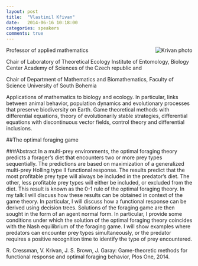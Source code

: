 ```yaml
---
layout: post
title:  "Vlastimil Křivan"
date:   2014-06-16 10:18:00
categories: speakers
comments: true
---
```


<footer class="entry-meta">
<img src="{{ site.url }}/images/krivan.jpg" alt="Krivan photo" align="right">
<span class="author vcard" itemprop="author" itemscope itemtype="http://schema.org/Person"></a></span></span>
</footer>


Professor of applied mathematics 

Chair of Laboratory of Theoretical Ecology Institute of Entomology, Biology Center Academy of Sciences of the Czech republic and

Chair of Department of Mathematics and Biomathematics, Faculty of Science University of  South Bohemia 

Applications of mathematics to biology and ecology. In particular, links between animal behavior, population dynamics and evolutionary processes that preserve biodiversity on Earth. 
Game theoretical methods with differential equations, theory of evolutionarily stable strategies, differential equations with discontinuous vector fields, control theory and differential inclusions. 


##The optimal foraging game

###Abstract
In a multi-prey environments, the optimal foraging theory predicts a forager’s diet that encounters two or more prey types sequentially.
The predictions are based on maximization of a generalized multi-prey Holling type II functional response. The results predict that the most profitable prey type will always be included in the predator’s diet.
The other, less profitable  prey types will either be included, or
excluded from the diet. This result is known as the 0-1 rule of the optimal foraging theory. In my talk I will discuss how these results can be obtained in context of the game theory. In particular, I will discuss how a functional response can be derived  using decision trees. Solutions of the foraging game are then sought in the form of an agent normal form. In particular, I provide some conditions under which the solution of the optimal foraging theory coincides with the Nash equilibrium of the foraging game. I will show examples where predators can encounter prey types simultaneously, or the predator requires a positive recognition time to identify the type of prey encountered.

R\. Cressman, V. Krivan, J. S. Brown,  J. Garay: Game-theoretic methods for functional response and optimal foraging behavior, Plos One, 2014.